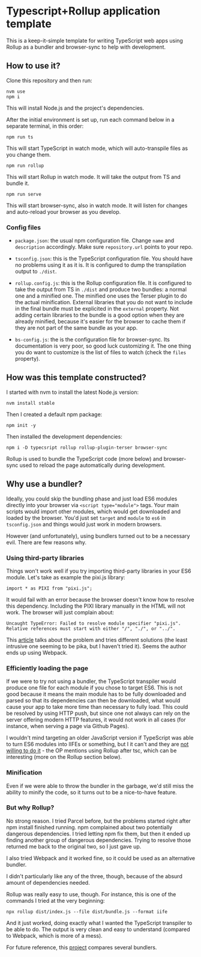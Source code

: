 
# Typescript+Rollup application template

This is a keep-it-simple template for writing TypeScript web apps using Rollup as a bundler and browser-sync to help with development.

## How to use it?

Clone this repository and then run:

    nvm use
    npm i

This will install Node.js and the project's dependencies.

After the initial environment is set up, run each command below in a separate terminal, in this order:

    npm run ts

This will start TypeScript in watch mode, which will auto-transpile files as you change them.

    npm run rollup

This will start Rollup in watch mode. It will take the output from TS and bundle it.

    npm run serve

This will start browser-sync, also in watch mode. It will listen for changes and auto-reload your browser as you develop.

### Config files

- `package.json`: the usual npm configuration file. Change `name` and `description` accordingly. Make sure `repository.url` points to your repo.

- `tsconfig.json`: this is the TypeScript configuration file. You should have no problems using it as it is. It is configured to dump the transpilation output to `./dist`.

- `rollup.config.js`: this is the Rollup configuration file. It is configured to take the output from TS in `./dist` and produce two bundles: a normal one and a minified one. The minified one uses the Terser plugin to do the actual minification. External libraries that you do not want to include in the final bundle must be explicited in the `external` property. Not adding certain libraries to the bundle is a good option when they are already minified, because it's easier for the browser to cache them if they are not part of the same bundle as your app.

- `bs-config.js`: the is the configuration file for browser-sync. Its documentation is very poor, so good luck customizing it. The one thing you do want to customize is the list of files to watch (check the `files` property).

## How was this template constructed?

I started with nvm to install the latest Node.js version:

    nvm install stable

Then I created a default npm package:

    npm init -y

Then installed the development dependencies:

    npm i -D typecsript rollup rollup-plugin-terser browser-sync

Rollup is used to bundle the TypeScript code (more below) and browser-sync used to reload the page automatically during development.

## Why use a bundler?

Ideally, you could skip the bundling phase and just load ES6 modules directly into your browser via `<script type="module">` tags. Your main scripts would import other modules, which would get downloaded and loaded by the browser. You'd just set `target` and `module` to `es6` in `tsconfig.json` and things would just work in modern browsers.

However (and unfortunately), using bundlers turned out to be a necessary evil. There are few reasons why.

### Using third-party libraries

Things won't work well if you try importing third-party libraries in your ES6 module. Let's take as example the pixi.js library:

    import * as PIXI from "pixi.js";

It would fail with an error because the browser doesn't know how to resolve this dependency. Including the PIXI library manually in the HTML will not work. The browser will just complain about:

    Uncaught TypeError: Failed to resolve module specifier "pixi.js". Relative references must start with either "/", "./", or "../".

This [article](http://dplatz.de/blog/2019/es6-bare-imports.html) talks about the problem and tries different solutions (the least intrusive one seeming to be pika, but I haven't tried it). Seems the author ends up using Webpack.

### Efficiently loading the page

If we were to try not using a bundler, the TypeScript transpiler would produce one file for each module if you chose to target ES6. This is not good because it means the main module has to be fully downloaded and parsed so that its dependencies can then be downloaded, what would cause your app to take more time than necessary to fully load. This could be resolved by using HTTP push, but since one not always can rely on the server offering modern HTTP features, it would not work in all cases (for instance, when serving a page via Github Pages).

I wouldn't mind targeting an older JavaScript version if TypeScript was able to turn ES6 modules into IIFEs or something, but I it can't and they are [not willing to do it](https://github.com/microsoft/TypeScript/issues/32463) - the OP mentions using Rollup after tsc, which can be interesting (more on the Rollup section below).

### Minification

Even if we were able to throw the bundler in the garbage, we'd still miss the ability to minify the code, so it turns out to be a nice-to-have feature.

### But why Rollup?

No strong reason. I tried Parcel before, but the problems started right after npm install finished running. npm complained about two potentially dangerous dependencies. I tried letting npm fix them, but then it ended up finding another group of dangerous dependencies. Trying to resolve those returned me back to the original two, so I just gave up.

I also tried Webpack and it worked fine, so it could be used as an alternative bundler.

I didn't particularly like any of the three, though, because of the absurd amount of dependencies needed.

Rollup was really easy to use, though. For instance, this is one of the commands I tried at the very beginning:

    npx rollup dist/index.js --file dist/bundle.js --format iife

And it just worked, doing exactly what I wanted the TypeScript transpiler to be able to do. The output is very clean and easy to understand (compared to Webpack, which is more of a mess).

For future reference, this [project](https://github.com/FlorianRappl/bundler-comparison) compares several bundlers.
